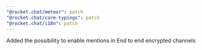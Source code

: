```yaml
---
"@rocket.chat/meteor": patch
"@rocket.chat/core-typings": patch
"@rocket.chat/i18n": patch
---
```


Added the possibility to enable mentions in End to end encrypted channels

